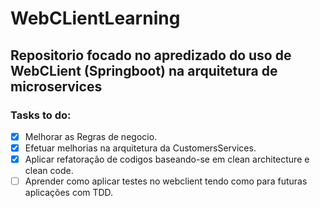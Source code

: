 # WebCLientLearning
Repositorio focado no apredizado do uso de WebCLient (Springboot) na arquitetura de microservices
---
### Tasks to do:
- [x] Melhorar as Regras de negocio.
- [x] Efetuar melhorias na arquitetura da CustomersServices.
- [x] Aplicar refatoração de codigos baseando-se em clean architecture e clean code.
- [ ] Aprender como aplicar testes no webclient tendo como para futuras aplicações com TDD.
